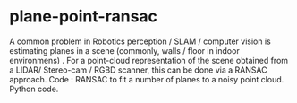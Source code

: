 # plane-point-ransac
A common problem in Robotics perception / SLAM / computer vision is estimating planes in a scene (commonly, walls / floor in indoor environmens) . For a point-cloud representation of the scene obtained from a LIDAR/ Stereo-cam / RGBD scanner, this can be done via a RANSAC approach.
Code : RANSAC to fit a number of planes to a noisy point cloud. Python code.
